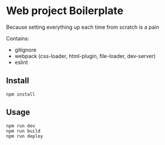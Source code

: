 # Web project Boilerplate

Because setting everything up each time from scratch is a pain

Contains:
- gitignore
- webpack (css-loader, html-plugin, file-loader, dev-server)
- eslint

## Install
```
npm install
```

## Usage
```
npm run dev
npm run build
npm run deploy
```